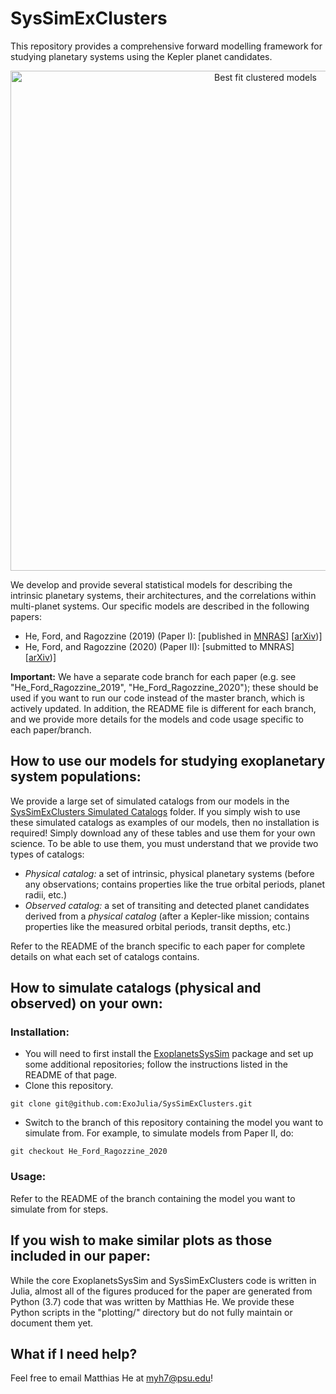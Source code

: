 # SysSimExClusters

This repository provides a comprehensive forward modelling framework for studying planetary systems using the Kepler planet candidates.

<center><img src="/best_models/Clustered_P_R_observed.gif" alt="Best fit clustered models" width="800"/></center>  

We develop and provide several statistical models for describing the intrinsic planetary systems, their architectures, and the correlations within multi-planet systems. Our specific models are described in the following papers:

* He, Ford, and Ragozzine (2019) (Paper I): \[published in [MNRAS](https://doi.org/10.1093/mnras/stz2869)\] \[[arXiv](https://arxiv.org/abs/1907.07773))\]
* He, Ford, and Ragozzine (2020) (Paper II): \[submitted to MNRAS\] \[[arXiv](https://arxiv.org/abs/2003.04348))\]

**Important:** We have a separate code branch for each paper (e.g. see "He_Ford_Ragozzine_2019", "He_Ford_Ragozzine_2020"); these should be used if you want to run our code instead of the master branch, which is actively updated. In addition, the README file is different for each branch, and we provide more details for the models and code usage specific to each paper/branch.



## How to use our models for studying exoplanetary system populations:

We provide a large set of simulated catalogs from our models in the [SysSimExClusters Simulated Catalogs](https://psu.box.com/s/v09s9fhbmyele911drej29apijlxsbp3) folder. If you simply wish to use these simulated catalogs as examples of our models, then no installation is required! Simply download any of these tables and use them for your own science. To be able to use them, you must understand that we provide two types of catalogs:

* *Physical catalog:* a set of intrinsic, physical planetary systems (before any observations; contains properties like the true orbital periods, planet radii, etc.)
* *Observed catalog:* a set of transiting and detected planet candidates derived from a *physical catalog* (after a Kepler-like mission; contains properties like the measured orbital periods, transit depths, etc.)

Refer to the README of the branch specific to each paper for complete details on what each set of catalogs contains.



## How to simulate catalogs (physical and observed) on your own:

### Installation:

* You will need to first install the [ExoplanetsSysSim](https://github.com/ExoJulia/ExoplanetsSysSim.jl) package and set up some additional repositories; follow the instructions listed in the README of that page.
* Clone this repository.
```
git clone git@github.com:ExoJulia/SysSimExClusters.git
```
* Switch to the branch of this repository containing the model you want to simulate from. For example, to simulate models from Paper II, do:
```
git checkout He_Ford_Ragozzine_2020
```

### Usage:

Refer to the README of the branch containing the model you want to simulate from for steps.



## If you wish to make similar plots as those included in our paper:

While the core ExoplanetsSysSim and SysSimExClusters code is written in Julia, almost all of the figures produced for the paper are generated from Python (3.7) code that was written by Matthias He. We provide these Python scripts in the "plotting/" directory but do not fully maintain or document them yet.



## What if I need help?

Feel free to email Matthias He at myh7@psu.edu!
